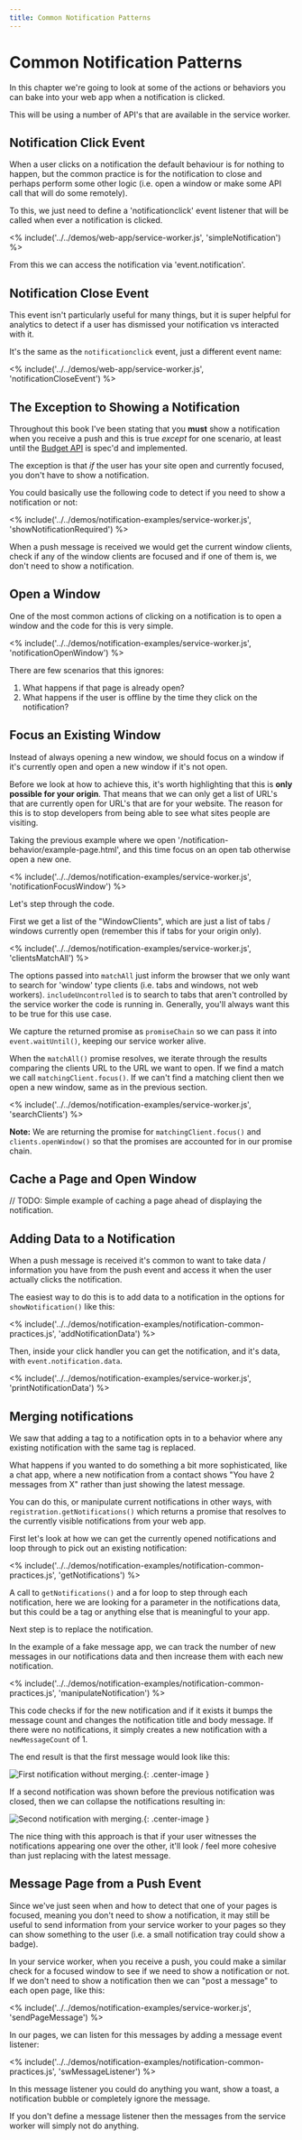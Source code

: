 ```yaml
---
title: Common Notification Patterns
---
```

# Common Notification Patterns

In this chapter we're going to look at some of the actions or behaviors you can
bake into your web app when a notification is clicked.

This will be using a number of API's that are available in the service worker.

## Notification Click Event

When a user clicks on a notification the default behaviour is for nothing
to happen, but the common practice is for the notification to close and
perhaps perform some other logic (i.e. open a window or make some API
call that will do some remotely).

To this, we just need to define a 'notificationclick' event listener
that will be called when ever a notification is clicked.

<% include('../../demos/web-app/service-worker.js', 'simpleNotification') %>

From this we can access the notification via 'event.notification'.

## Notification Close Event

This event isn't particularly useful for many things, but it is super helpful
for analytics to detect if a user has dismissed your notification vs interacted
with it.

It's the same as the `notificationclick` event, just a different event name:

<% include('../../demos/web-app/service-worker.js', 'notificationCloseEvent') %>

## The Exception to Showing a Notification

Throughout this book I've been stating that you **must** show a notification
when you receive a push and this is true *except* for one scenario, at least
until the [Budget API](https://beverloo.github.io/budget-api/) is spec'd and
implemented.

The exception is that *if* the user has your site open and currently focused,
you don't have to show a notification.

You could basically use the following code to detect if you need to
show a notification or not:

<% include('../../demos/notification-examples/service-worker.js', 'showNotificationRequired') %>

When a push message is received we would get the current window clients,
check if any of the window clients are focused and if one of them is, we don't
need to show a notification.

## Open a Window

One of the most common actions of clicking on a notification is to open a
window and the code for this is very simple.

<% include('../../demos/notification-examples/service-worker.js', 'notificationOpenWindow') %>

There are few scenarios that this ignores:

1. What happens if that page is already open?
1. What happens if the user is offline by the time they click on the
notification?

## Focus an Existing Window

Instead of always opening a new window, we should focus on a window if it's
currently open and open a new window if it's not open.

Before we look at how to achieve this, it's worth highlighting that this is
**only possible for your origin**. That means that we can only get a list of
URL's that are currently open for URL's that are for your website. The reason
for this is to stop developers from being able to see what sites people are
visiting.

Taking the previous example where we open
'/notification-behavior/example-page.html', and this time focus on an open tab
otherwise open a new one.

<% include('../../demos/notification-examples/service-worker.js', 'notificationFocusWindow') %>

Let's step through the code.

First we get a list of the "WindowClients", which are just a list of tabs /
windows currently open (remember this if tabs for your origin only).

<% include('../../demos/notification-examples/service-worker.js', 'clientsMatchAll') %>

The options passed into `matchAll` just inform the browser that we only want
to search for 'window' type clients (i.e. tabs and windows, not web workers).
`includeUncontrolled` is to search to tabs that aren't controlled by the
service worker the code is running in. Generally, you'll always want this to
be true for this use case.

We capture the returned promise as `promiseChain` so we can pass it into
`event.waitUntil()`, keeping our service worker alive.

When the `matchAll()` promise resolves, we iterate through the results comparing
the clients URL to the URL we want to open. If we find a match we call
`matchingClient.focus()`. If we can't find a matching client then we
open a new window, same as in the previous section.

<% include('../../demos/notification-examples/service-worker.js', 'searchClients') %>

**Note:** We are returning the promise for `matchingClient.focus()` and
`clients.openWindow()` so that the promises are accounted for in our promise
chain.

## Cache a Page and Open Window

// TODO: Simple example of caching a page ahead of displaying the notification.

## Adding Data to a Notification

When a push message is received it's common to want to take data / information
you have from the push event and access it when the user actually clicks
the notification.

The easiest way to do this is to add data to a notification in the options for
`showNotification()` like this:

<% include('../../demos/notification-examples/notification-common-practices.js', 'addNotificationData') %>

Then, inside your click handler you can get the notification, and it's data,
with `event.notification.data`.

<% include('../../demos/notification-examples/service-worker.js', 'printNotificationData') %>

## Merging notifications

We saw that adding a tag to a notification opts in to a behavior where any
existing notification with the same tag is replaced.

What happens if you wanted to do something a bit more sophisticated, like a
chat app, where a new notification from a contact shows "You have 2 messages
from X" rather than just showing the latest message.

You can do this, or manipulate current notifications in other ways, with
`registration.getNotifications()` which returns a promise that resolves to
the currently visible notifications from your web app.

First let's look at how we can get the currently opened notifications and loop
through to pick out an existing notification:

<% include('../../demos/notification-examples/notification-common-practices.js', 'getNotifications') %>

A call to `getNotifications()` and a for loop to step through each notification,
here we are looking for a parameter in the notifications data, but this could be
a tag or anything else that is meaningful to your app.

Next step is to replace the notification.

In the example of a fake message app, we can track the number of new messages
in our notifications data and then increase them with each new notification.

<% include('../../demos/notification-examples/notification-common-practices.js', 'manipulateNotification') %>

This code checks if for the new notification and if it exists it bumps the
message count and changes the notification title and body message. If there
were no notifications, it simply creates a new notification with a
`newMessageCount` of 1.

The end result is that the first message would look like this:

![First notification without merging.](/images/notification-screenshots/desktop/merge-notification-first.png){: .center-image }

If a second notification was shown before the previous notification was closed,
then we can collapse the notifications resulting in:

![Second notification with merging.](/images/notification-screenshots/desktop/merge-notification-second.png){: .center-image }

The nice thing with this approach is that if your user witnesses the
notifications appearing one over the other, it'll look / feel more cohesive
than just replacing with the latest message.

## Message Page from a Push Event

Since we've just seen when and how to detect that one of your pages is focused,
meaning you don't need to show a notification, it may still be useful to send
information from your service worker to your pages so they can show something
to the user (i.e. a small notification tray could show a badge).

In your service worker, when you receive a push, you could make a similar check
for a focused window to see if we need to show a notification or not. If we
don't need to show a notification then we can "post a message" to each open
page, like this:

<% include('../../demos/notification-examples/service-worker.js', 'sendPageMessage') %>

In our pages, we can listen for this messages by adding a message event
listener:

<% include('../../demos/notification-examples/notification-common-practices.js', 'swMessageListener') %>

In this message listener you could do anything you want, show a toast, a
notification bubble or completely ignore the message.

If you don't define a message listener then the messages from the service worker
will simply not do anything.
